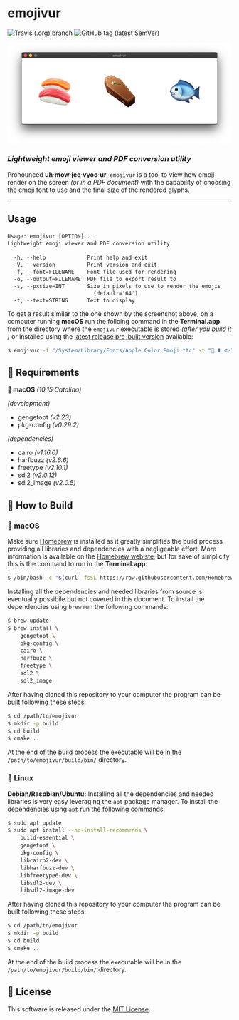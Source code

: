 # emojivur

![Travis (.org) branch](https://img.shields.io/travis/itnok/emojivur/master?style=for-the-badge) ![GitHub tag (latest SemVer)](https://img.shields.io/github/v/tag/itnok/emojivur?sort=semver&style=for-the-badge)

![screeshot](asset/screenshot.png)

### _Lightweight emoji viewer and PDF conversion utility_

Pronounced **uh·mow·jee·vyoo·ur**, `emojivur` is a tool to view how emoji render on the screen _(or in a PDF document)_ with the capability of choosing the emoji font to use and the final size of the rendered glyphs.

---

## Usage
```
Usage: emojivur [OPTION]...
Lightweight emoji viewer and PDF conversion utility.

  -h, --help             Print help and exit
  -V, --version          Print version and exit
  -f, --font=FILENAME    Font file used for rendering
  -o, --output=FILENAME  PDF file to export result to
  -s, --pxsize=INT       Size in pixels to use to render the emojis
                           (default='64')
  -t, --text=STRING      Text to display
```

To get a result similar to the one shown by the screenshot above, on a computer running **macOS** run the folloing command in the **Terminal.app** from the directory where the `emojivur` executable is stored _(after you [build it](#How-to-Build) )_ or installed using the [latest release pre-built version](https://github.com/itnok/emojivur/releases) available:

```bash
$ emojivur -f "/System/Library/Fonts/Apple Color Emoji.ttc" -t "🍣 ⚰️ 🐟" -s 128
```

## :pushpin: Requirements

**:apple: macOS** _(10.15 Catalina)_

_(development)_
- gengetopt _(v2.23)_
- pkg-config _(v0.29.2)_

_(dependencies)_
- cairo _(v1.16.0)_
- harfbuzz _(v2.6.6)_
- freetype _(v2.10.1)_
- sdl2 _(v2.0.12)_
- sdl2_image _(v2.0.5)_


## :hammer: How to Build

### :apple: macOS

Make sure [Homebrew](https://brew.sh/) is installed as it greatly simplifies the build process providing all libraries and dependencies with a negligeable effort. More information is available on the [Homebrew webiste](https://brew.sh/), but for sake of simplicity this is the command to run in the **Terminal.app**:

```bash
$ /bin/bash -c "$(curl -fsSL https://raw.githubusercontent.com/Homebrew/install/master/install.sh)"
```

Installing all the dependencies and needed libraries from source is eventually possibile but not covered in this document. To install the dependencies using `brew` run the following commands:

```bash
$ brew update
$ brew install \
    gengetopt \
    pkg-config \
    cairo \
    harfbuzz \
    freetype \
    sdl2 \
    sdl2_image
```

After having cloned this repository to your computer the program can be built following these steps:

```bash
$ cd /path/to/emojivur
$ mkdir -p build
$ cd build
$ cmake ..
```

At the end of the build process the executable will be in the `/path/to/emojivur/build/bin/` directory.

### :penguin: Linux

**Debian/Raspbian/Ubuntu:**
Installing all the dependencies and needed libraries is very easy leveraging the `apt` package manager. To install the dependencies using `apt` run the following commands:

```bash
$ sudo apt update
$ sudo apt install --no-install-recommends \
    build-essential \
    gengetopt \
    pkg-config \
    libcairo2-dev \
    libharfbuzz-dev \
    libfreetype6-dev \
    libsdl2-dev \
    libsdl2-image-dev
```

After having cloned this repository to your computer the program can be built following these steps:

```bash
$ cd /path/to/emojivur
$ mkdir -p build
$ cd build
$ cmake ..
```

At the end of the build process the executable will be in the `/path/to/emojivur/build/bin/` directory.


## :scroll: License

This software is released under the [MIT License](LICENSE).
